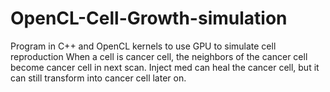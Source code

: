 # OpenCL-Cell-Growth-simulation
Program in C++ and OpenCL kernels to use GPU to simulate cell reproduction
When a cell is cancer cell, the neighbors of the cancer cell become cancer cell in next scan.
Inject med can heal the cancer cell, but it can still transform into cancer cell later on.
